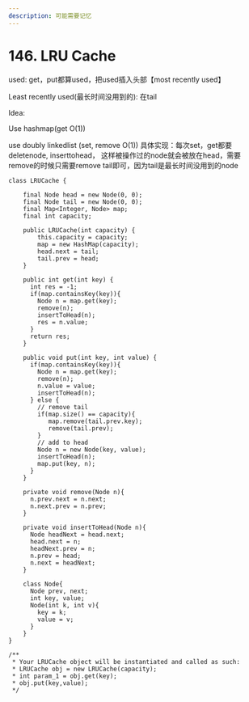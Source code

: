 ```yaml
---
description: 可能需要记忆
---
```


# 146. LRU Cache



used: get，put都算used，把used插入头部【most recently used】

Least recently used(最长时间没用到的): 在tail

Idea:&#x20;

Use hashmap(get O(1))

use doubly linkedlist (set, remove O(1))  具体实现：每次set，get都要deletenode, inserttohead， 这样被操作过的node就会被放在head，需要remove的时候只需要remove tail即可，因为tail是最长时间没用到的node

```
class LRUCache {
    
    final Node head = new Node(0, 0);
    final Node tail = new Node(0, 0);
    final Map<Integer, Node> map;
    final int capacity;
    
    public LRUCache(int capacity) {
        this.capacity = capacity;
        map = new HashMap(capacity);
        head.next = tail;
        tail.prev = head;
    }
    
    public int get(int key) {
      int res = -1;
      if(map.containsKey(key)){
        Node n = map.get(key);
        remove(n);
        insertToHead(n);
        res = n.value;
      }
      return res;   
    }
    
    public void put(int key, int value) {
      if(map.containsKey(key)){
        Node n = map.get(key);
        remove(n);
        n.value = value;
        insertToHead(n);
      } else {
        // remove tail
        if(map.size() == capacity){
           map.remove(tail.prev.key); 
           remove(tail.prev);
        } 
        // add to head
        Node n = new Node(key, value);
        insertToHead(n);
        map.put(key, n);
      }  
    }
    
    private void remove(Node n){
      n.prev.next = n.next;
      n.next.prev = n.prev;
    }
    
    private void insertToHead(Node n){
      Node headNext = head.next;
      head.next = n;
      headNext.prev = n;
      n.prev = head;
      n.next = headNext;
    }
    
    class Node{
      Node prev, next;
      int key, value;
      Node(int k, int v){
        key = k;
        value = v;
      }
    }
}

/**
 * Your LRUCache object will be instantiated and called as such:
 * LRUCache obj = new LRUCache(capacity);
 * int param_1 = obj.get(key);
 * obj.put(key,value);
 */
```
